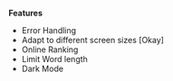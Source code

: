 **Features**
- Error Handling
- Adapt to different screen sizes [Okay]
- Online Ranking
- Limit Word length
- Dark Mode 